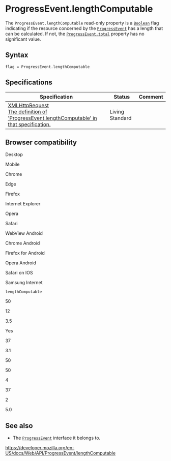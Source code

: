 ProgressEvent.lengthComputable
==============================

The `ProgressEvent.lengthComputable` read-only property is a [`Boolean`](https://developer.mozilla.org/en-US/docs/Web/JavaScript/Reference/Global_Objects/Boolean) flag indicating if the resource concerned by the [`ProgressEvent`](../progressevent) has a length that can be calculated. If not, the [`ProgressEvent.total`](total) property has no significant value.

Syntax
------

    flag = ProgressEvent.lengthComputable

Specifications
--------------

<table><thead><tr class="header"><th>Specification</th><th>Status</th><th>Comment</th></tr></thead><tbody><tr class="odd"><td><a href="https://xhr.spec.whatwg.org/#dom-progressevent-lengthcomputable">XMLHttpRequest<br />
<span class="small">The definition of 'ProgressEvent.lengthComputable' in that specification.</span></a></td><td><span class="spec-living">Living Standard</span></td><td></td></tr></tbody></table>

Browser compatibility
---------------------

Desktop

Mobile

Chrome

Edge

Firefox

Internet Explorer

Opera

Safari

WebView Android

Chrome Android

Firefox for Android

Opera Android

Safari on IOS

Samsung Internet

`lengthComputable`

50

12

3.5

Yes

37

3.1

50

50

4

37

2

5.0

See also
--------

-   The [`ProgressEvent`](../progressevent) interface it belongs to.

<a href="https://developer.mozilla.org/en-US/docs/Web/API/ProgressEvent/lengthComputable" class="_attribution-link">https://developer.mozilla.org/en-US/docs/Web/API/ProgressEvent/lengthComputable</a>
